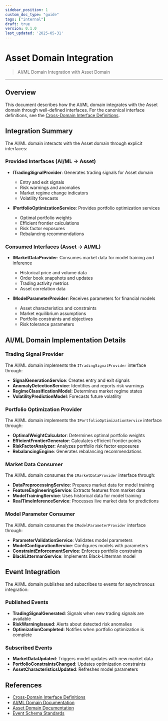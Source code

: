 ```yaml
---
sidebar_position: 1
custom_doc_type: "guide"
tags: ["internal"]
draft: true
version: 0.1.0
last_updated: '2025-05-31'
---
```


# Asset Domain Integration

> AI/ML Domain Integration with Asset Domain

---

## Overview

This document describes how the AI/ML domain integrates with the Asset domain through well-defined interfaces. For the canonical interface definitions, see the [Cross-Domain Interface Definitions](../../Crosscutting/Contracts/domain-interfaces.md).

## Integration Summary

The AI/ML domain interacts with the Asset domain through explicit interfaces:

### Provided Interfaces (AI/ML → Asset)

* **ITradingSignalProvider**: Generates trading signals for Asset domain
  * Entry and exit signals
  * Risk warnings and anomalies
  * Market regime change indicators
  * Volatility forecasts

* **IPortfolioOptimizationService**: Provides portfolio optimization services
  * Optimal portfolio weights
  * Efficient frontier calculations
  * Risk factor exposures
  * Rebalancing recommendations

### Consumed Interfaces (Asset → AI/ML)

* **IMarketDataProvider**: Consumes market data for model training and inference
  * Historical price and volume data
  * Order book snapshots and updates
  * Trading activity metrics
  * Asset correlation data

* **IModelParameterProvider**: Receives parameters for financial models
  * Asset characteristics and constraints
  * Market equilibrium assumptions
  * Portfolio constraints and objectives
  * Risk tolerance parameters

## AI/ML Domain Implementation Details

### Trading Signal Provider

The AI/ML domain implements the `ITradingSignalProvider` interface through:

* **SignalGenerationService**: Creates entry and exit signals
* **AnomalyDetectionService**: Identifies and reports risk warnings
* **RegimeClassificationModel**: Determines market regime states
* **VolatilityPredictionModel**: Forecasts future volatility

### Portfolio Optimization Provider

The AI/ML domain implements the `IPortfolioOptimizationService` interface through:

* **OptimalWeightCalculator**: Determines optimal portfolio weights
* **EfficientFrontierGenerator**: Calculates efficient frontier points
* **RiskFactorAnalyzer**: Analyzes portfolio risk factor exposures
* **RebalancingEngine**: Generates rebalancing recommendations

### Market Data Consumer

The AI/ML domain consumes the `IMarketDataProvider` interface through:

* **DataPreprocessingService**: Prepares market data for model training
* **FeatureEngineeringService**: Extracts features from market data
* **ModelTrainingService**: Uses historical data for model training
* **RealTimeInferenceService**: Processes live market data for predictions

### Model Parameter Consumer

The AI/ML domain consumes the `IModelParameterProvider` interface through:

* **ParameterValidationService**: Validates model parameters
* **ModelConfigurationService**: Configures models with parameters
* **ConstraintEnforcementService**: Enforces portfolio constraints
* **BlackLittermanService**: Implements Black-Litterman model

## Event Integration

The AI/ML domain publishes and subscribes to events for asynchronous integration:

### Published Events

* **TradingSignalGenerated**: Signals when new trading signals are available
* **RiskWarningIssued**: Alerts about detected risk anomalies
* **OptimizationCompleted**: Notifies when portfolio optimization is complete

### Subscribed Events

* **MarketDataUpdated**: Triggers model updates with new market data
* **PortfolioConstraintsChanged**: Updates optimization constraints
* **AssetCharacteristicsUpdated**: Refreshes model parameters

## References

* [Cross-Domain Interface Definitions](../../Crosscutting/Contracts/domain-interfaces.md)
* [AI/ML Domain Documentation](./README.md)
* [Asset Domain Documentation](../Asset/README.md)
* [Event Schema Standards](../../Crosscutting/Events/README.md)
